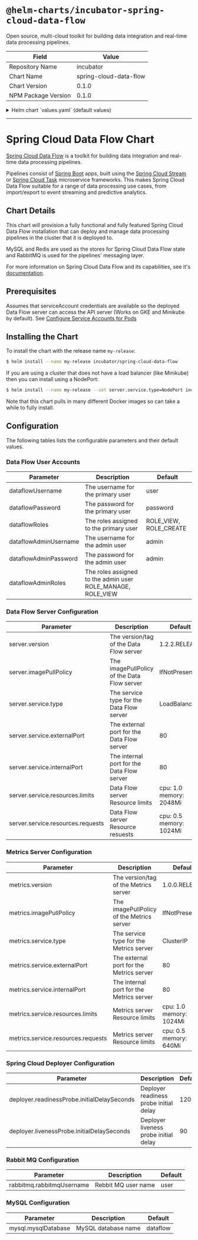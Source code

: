 # `@helm-charts/incubator-spring-cloud-data-flow`

Open source, multi-cloud toolkit for building data integration and real-time data processing pipelines.

| Field               | Value                  |
| ------------------- | ---------------------- |
| Repository Name     | incubator              |
| Chart Name          | spring-cloud-data-flow |
| Chart Version       | 0.1.0                  |
| NPM Package Version | 0.1.0                  |

<details>

<summary>Helm chart `values.yaml` (default values)</summary>

```yaml
# Default values for spring-cloud-data-flow.
# This is a YAML-formatted file.
# Declare variables to be passed into your templates.
dataflowUsername: user
dataflowPassword: password
dataflowRoles: ROLE_VIEW, ROLE_CREATE
dataflowAdminUsername: admin
dataflowAdminPassword: admin
dataflowAdminRoles: ROLE_MANAGE, ROLE_VIEW
server:
  image: springcloud/spring-cloud-dataflow-server-kubernetes
  version: 1.2.2.RELEASE
  imagePullPolicy: IfNotPresent
  service:
    type: LoadBalancer
    externalPort: 80
    internalPort: 80
  resources: {}
  #  limits:
  #    cpu: 1.0
  #    memory: 2048Mi
  #  requests:
  #    cpu: 0.5
  #    memory: 640Mi
metrics:
  image: springcloud/metrics-collector-rabbit
  version: 1.0.0.RELEASE
  imagePullPolicy: IfNotPresent
  service:
    type: ClusterIP
    externalPort: 80
    internalPort: 80
  resources: {}
  #  limits:
  #    cpu: 1.0
  #    memory: 1024Mi
  #  requests:
  #    cpu: 0.5
  #    memory: 640Mi
deployer:
  readinessProbe:
    initialDelaySeconds: 120
  livenessProbe:
    initialDelaySeconds: 90
rabbitmq:
  rabbitmqUsername: user
mysql:
  mysqlDatabase: dataflow
```

</details>

---

# Spring Cloud Data Flow Chart

[Spring Cloud Data Flow](http://cloud.spring.io/spring-cloud-dataflow/) is a toolkit for building data integration and real-time data processing pipelines.

Pipelines consist of [Spring Boot](http://projects.spring.io/spring-boot/) apps, built using the [Spring Cloud Stream](http://cloud.spring.io/spring-cloud-stream/) or [Spring Cloud Task](http://cloud.spring.io/spring-cloud-task/) microservice frameworks. This makes Spring Cloud Data Flow suitable for a range of data processing use cases, from import/export to event streaming and predictive analytics.

## Chart Details

This chart will provision a fully functional and fully featured Spring Cloud Data Flow installation
that can deploy and manage data processing pipelines in the cluster that it is deployed to.

MySQL and Redis are used as the stores for Spring Cloud Data Flow state and RabbitMQ is used for the pipelines' messaging layer.

For more information on Spring Cloud Data Flow and its capabilities, see it's [documentation](http://docs.spring.io/spring-cloud-dataflow/docs/current/reference/htmlsingle/).

## Prerequisites

Assumes that serviceAccount credentials are available so the deployed Data Flow server can access the API server (Works on GKE and Minikube by default). See [Configure Service Accounts for Pods](https://kubernetes.io/docs/tasks/configure-pod-container/configure-service-account/)

## Installing the Chart

To install the chart with the release name `my-release`:

```bash
$ helm install --name my-release incubator/spring-cloud-data-flow
```

If you are using a cluster that does not have a load balancer (like Minikube) then you can install using a NodePort:

```bash
$ helm install --name my-release --set server.service.type=NodePort incubator/spring-cloud-data-flow
```

Note that this chart pulls in many different Docker images so can take a while to fully install.

## Configuration

The following tables lists the configurable parameters and their default values.

### Data Flow User Accounts

| Parameter             | Description                                                 | Default                |
| --------------------- | ----------------------------------------------------------- | ---------------------- |
| dataflowUsername      | The username for the primary user                           | user                   |
| dataflowPassword      | The password for the primary user                           | password               |
| dataflowRoles         | The roles assigned to the primary user                      | ROLE_VIEW, ROLE_CREATE |
| dataflowAdminUsername | The username for the admin user                             | admin                  |
| dataflowAdminPassword | The password for the admin user                             | admin                  |
| dataflowAdminRoles    | The roles assigned to the admin user ROLE_MANAGE, ROLE_VIEW |

### Data Flow Server Configuration

| Parameter                         | Description                                 | Default                 |
| --------------------------------- | ------------------------------------------- | ----------------------- |
| server.version                    | The version/tag of the Data Flow server     | 1.2.2.RELEASE           |
| server.imagePullPolicy            | The imagePullPolicy of the Data Flow server | IfNotPresent            |
| server.service.type               | The service type for the Data Flow server   | LoadBalancer            |
| server.service.externalPort       | The external port for the Data Flow server  | 80                      |
| server.service.internalPort       | The internal port for the Data Flow server  | 80                      |
| server.service.resources.limits   | Data Flow server Resource limits            | cpu: 1.0 memory: 2048Mi |
| server.service.resources.requests | Data Flow server Resource resuests          | cpu: 0.5 memory: 1024Mi |

### Metrics Server Configuration

| Parameter                          | Description                               | Default                 |
| ---------------------------------- | ----------------------------------------- | ----------------------- |
| metrics.version                    | The version/tag of the Metrics server     | 1.0.0.RELEASE           |
| metrics.imagePullPolicy            | The imagePullPolicy of the Metrics server | IfNotPresent            |
| metrics.service.type               | The service type for the Metrics server   | ClusterIP               |
| metrics.service.externalPort       | The external port for the Metrics server  | 80                      |
| metrics.service.internalPort       | The internal port for the Metrics server  | 80                      |
| metrics.service.resources.limits   | Metrics server Resource limits            | cpu: 1.0 memory: 1024Mi |
| metrics.service.resources.requests | Metrics server Resource limits            | cpu: 0.5 memory: 640Mi  |

### Spring Cloud Deployer Configuration

| Parameter                                   | Description                            | Default |
| ------------------------------------------- | -------------------------------------- | ------- |
| deployer.readinessProbe.initialDelaySeconds | Deployer readiness probe initial delay | 120     |
| deployer.livenessProbe.initialDelaySeconds  | Deployer liveness probe initial delay  | 90      |

### Rabbit MQ Configuration

| Parameter                 | Description         | Default |
| ------------------------- | ------------------- | ------- |
| rabbitmq.rabbitmqUsername | Rebbit MQ user name | user    |

### MySQL Configuration

| Parameter           | Description         | Default  |
| ------------------- | ------------------- | -------- |
| mysql.mysqlDatabase | MySQL database name | dataflow |
